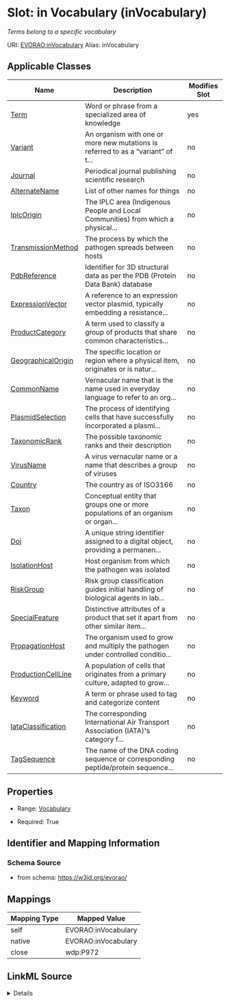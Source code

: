 

# Slot: in Vocabulary (inVocabulary) 


_Terms belong to a specific vocabulary_





URI: [EVORAO:inVocabulary](https://w3id.org/evorao/inVocabulary)
Alias: inVocabulary

<!-- no inheritance hierarchy -->





## Applicable Classes

| Name | Description | Modifies Slot |
| --- | --- | --- |
| [Term](Term.md) | Word or phrase from a specialized area of knowledge |  yes  |
| [Variant](Variant.md) | An organism with one or more new mutations is referred to as a “variant” of t... |  no  |
| [Journal](Journal.md) | Periodical journal publishing scientific research |  no  |
| [AlternateName](AlternateName.md) | List of other names for things |  no  |
| [IplcOrigin](IplcOrigin.md) | The IPLC area (Indigenous People and Local Communities) from which a physical... |  no  |
| [TransmissionMethod](TransmissionMethod.md) | The process by which the pathogen spreads between hosts |  no  |
| [PdbReference](PdbReference.md) | Identifier for 3D structural data as per the PDB (Protein Data Bank) database |  no  |
| [ExpressionVector](ExpressionVector.md) | A reference to an expression vector plasmid, typically embedding a resistance... |  no  |
| [ProductCategory](ProductCategory.md) | A term used to classify a group of products that share common characteristics... |  no  |
| [GeographicalOrigin](GeographicalOrigin.md) | The specific location or region where a physical item, originates or is natur... |  no  |
| [CommonName](CommonName.md) | Vernacular name that is the name used in everyday language to refer to an org... |  no  |
| [PlasmidSelection](PlasmidSelection.md) | The process of identifying cells that have successfully incorporated a plasmi... |  no  |
| [TaxonomicRank](TaxonomicRank.md) | The possible taxonomic ranks and their description |  no  |
| [VirusName](VirusName.md) | A virus vernacular name or a name that describes a group of viruses |  no  |
| [Country](Country.md) | The country as of ISO3166 |  no  |
| [Taxon](Taxon.md) | Conceptual entity that groups one or more populations of an organism or organ... |  no  |
| [Doi](Doi.md) | A unique string identifier assigned to a digital object, providing a permanen... |  no  |
| [IsolationHost](IsolationHost.md) | Host organism from which the pathogen was isolated |  no  |
| [RiskGroup](RiskGroup.md) | Risk group classification guides initial handling of biological agents in lab... |  no  |
| [SpecialFeature](SpecialFeature.md) | Distinctive attributes of a product that set it apart from other similar item... |  no  |
| [PropagationHost](PropagationHost.md) | The organism used to grow and multiply the pathogen under controlled conditio... |  no  |
| [ProductionCellLine](ProductionCellLine.md) | A population of cells that originates from a primary culture, adapted to grow... |  no  |
| [Keyword](Keyword.md) | A term or phrase used to tag and categorize content |  no  |
| [IataClassification](IataClassification.md) | The corresponding International Air Transport Association (IATA)'s category f... |  no  |
| [TagSequence](TagSequence.md) | The name of the DNA coding sequence or corresponding peptide/protein sequence... |  no  |







## Properties

* Range: [Vocabulary](Vocabulary.md)

* Required: True





## Identifier and Mapping Information







### Schema Source


* from schema: https://w3id.org/evorao/




## Mappings

| Mapping Type | Mapped Value |
| ---  | ---  |
| self | EVORAO:inVocabulary |
| native | EVORAO:inVocabulary |
| close | wdp:P972 |




## LinkML Source

<details>
```yaml
name: inVocabulary
description: Terms belong to a specific vocabulary
title: in Vocabulary
from_schema: https://w3id.org/evorao/
close_mappings:
- wdp:P972
rank: 1000
alias: inVocabulary
domain_of:
- Term
range: Vocabulary
required: true
multivalued: false

```
</details>